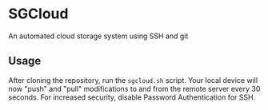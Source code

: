 # SGCloud
An automated cloud storage system using SSH and git

## Usage
After cloning the repository, run the `sgcloud.sh` script. Your local device will now "push" and "pull" modifications to and from the remote server every 30 seconds. For increased security, disable Password Authentication for SSH.
